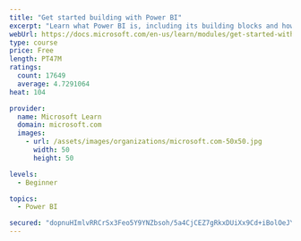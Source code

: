 ```yaml
---
title: "Get started building with Power BI"
excerpt: "Learn what Power BI is, including its building blocks and how they work together."
webUrl: https://docs.microsoft.com/en-us/learn/modules/get-started-with-power-bi/
type: course
price: Free
length: PT47M
ratings:
  count: 17649
  average: 4.7291064
heat: 104

provider:
  name: Microsoft Learn
  domain: microsoft.com
  images:
    - url: /assets/images/organizations/microsoft.com-50x50.jpg
      width: 50
      height: 50

levels:
  - Beginner

topics:
  - Power BI

secured: "dopnuHImlvRRCrSx3Feo5Y9YNZbsoh/5a4CjCEZ7gRkxDUiXx9Cd+iBolOeJYyKXZ2PCRX5/1T7yIrVz5RUXyZ6S71qkPKJ6fUje9PXEitzTnTWulcUCG1e6/48Z+1jK+upcbfTfssxrShcvh0Xa5T+GOL5q9UBe3nB4GRNnzZMKNyO2rLEOhd9Rq3bhHgl31OIBTDzHQTbnrZr5s7G1Tm8uD2pDbxVvCL9BaJIgDt9LLec+qnSbJlFGsSpa5Bw4AGS9sWFae8/72Ztg3lmCNTqucpoVzECQR5bVM3QVVWBVrm+ZNputBJZPJlaYDAaliUYlVzY9wsipr4dl73tInjrlw5ZgWIcDR7/8ewp3C/Tgq9ZG0ylvbXGl+nTxeOVi/yU6EDvpp4axxsuMKoXIo+uKUOK8ufpmpMSmUCRW5ADav+WC/5VDPTgozrDF+Drc;Bcdb8LkZJkwOHRxZr98D3g=="
---
```


